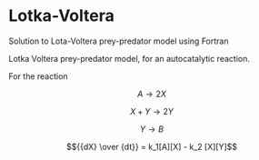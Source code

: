 # Lotka-Voltera
Solution to Lota-Voltera prey-predator model using Fortran

Lotka Voltera prey-predator model, for an autocatalytic reaction. 

For the reaction

$$A \rightarrow 2X$$

$$X + Y \rightarrow 2Y$$

$$Y \rightarrow B$$

$${{dX} \over {dt}} = k_1[A][X] - k_2 [X][Y]$$

